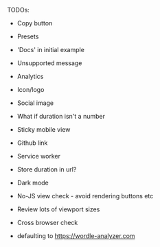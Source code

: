 TODOs:

- Copy button
- Presets
- 'Docs' in initial example
- Unsupported message
- Analytics
- Icon/logo
- Social image
- What if duration isn't a number

- Sticky mobile view
- Github link
- Service worker
- Store duration in url?
- Dark mode

- No-JS view check - avoid rendering buttons etc
- Review lots of viewport sizes
- Cross browser check
- defaulting to https://wordle-analyzer.com
